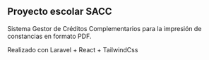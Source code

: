 ## Proyecto escolar SACC 

Sistema Gestor de Créditos Complementarios para la impresión de constancias en formato PDF.

Realizado con Laravel + React + TailwindCss



